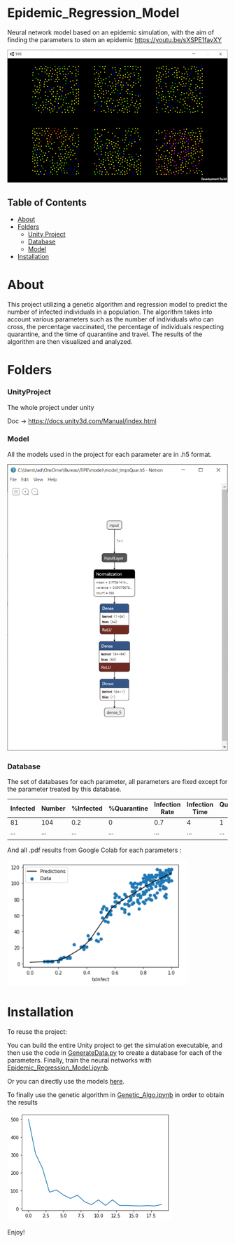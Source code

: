 # Epidemic_Regression_Model
Neural network model based on an epidemic simulation, with the aim of finding the parameters to stem an epidemic
https://youtu.be/sXSPE1favXY

![Screenshot](https://github.com/EbonGit/Epidemic_Regression_Model/blob/main/Image/Simulation_2.PNG)

## Table of Contents
+ [About](#About)
+ [Folders](#Folders)
  + [Unity Project](#UnityProject)
  + [Database](#Database)
  + [Model](#Model)
+ [Installation](#Installation)

# About
This project utilizing a genetic algorithm and regression model to predict the number of infected individuals in a population. The algorithm takes into account various parameters such as the number of individuals who can cross, the percentage vaccinated, the percentage of individuals respecting quarantine, and the time of quarantine and travel. The results of the algorithm are then visualized and analyzed.

# Folders

### UnityProject
The whole project under unity

Doc -> https://docs.unity3d.com/Manual/index.html

### Model
All the models used in the project for each parameter are in .h5 format.

![Screenshot](https://github.com/EbonGit/Epidemic_Regression_Model/blob/main/Image/Netron_1.PNG)

### Database
The set of databases for each parameter, all parameters are fixed except for the parameter treated by this database.

| Infected | Number | %Infected | %Quarantine | Infection Rate | Infection Time | Quarantine Time | Travel Time |
|----------|--------|-----------|-------------|----------------|----------------|-----------------|-------------|
|    81    |   104  |    0.2    |      0      |       0.7      |        4       |        1        |     100     |
|    ...   |   ...  |    ...    |     ...     |       ...      |       ...      |       ...       |     ...     |
|          |        |           |             |                |                |                 |             |

And all .pdf results from Google Colab for each parameters :

![Screenshot](https://github.com/EbonGit/Epidemic_Regression_Model/blob/main/Image/Capture.PNG)


# Installation

To reuse the project:

You can build the entire Unity project to get the simulation executable, and then use the code in [GenerateData.py](https://github.com/EbonGit/Epidemic_Regression_Model/blob/main/GenerateData.py) to create a database for each of the parameters. Finally, train the neural networks with [Epidemic_Regression_Model.ipynb](https://github.com/EbonGit/Epidemic_Regression_Model/blob/main/Epidemic_Regression_Model.ipynb).

Or you can directly use the models [here](https://github.com/EbonGit/Epidemic_Regression_Model/tree/main/Model).

To finally use the genetic algorithm in [Genetic_Algo.ipynb](https://github.com/EbonGit/Epidemic_Regression_Model/blob/main/Genetic_Algo.ipynb) in order to obtain the results

![Screenshot](https://github.com/EbonGit/Epidemic_Regression_Model/blob/main/Image/algo_gen.png)

Enjoy! 

